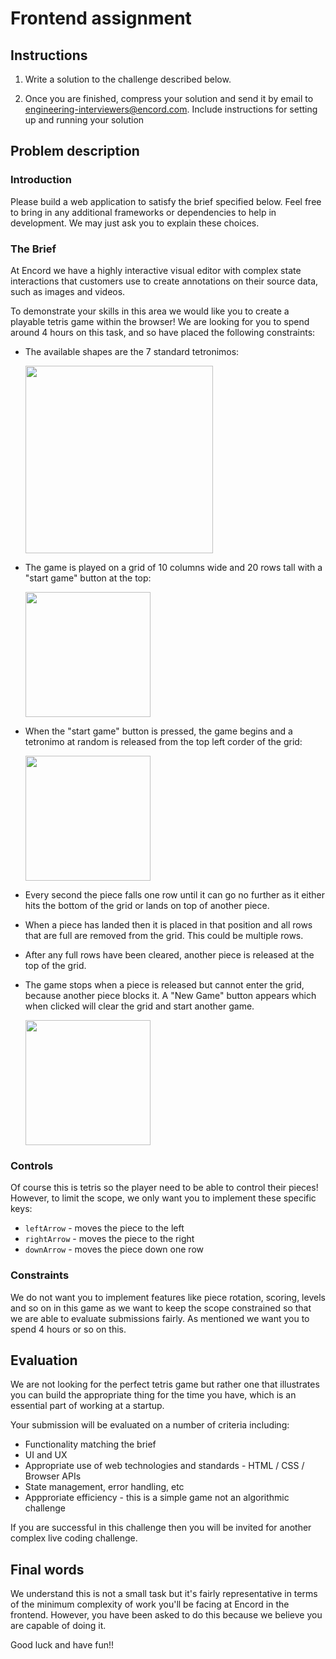 # Frontend assignment


## Instructions

1. Write a solution to the challenge described below.

1. Once you are finished, compress your solution and send it by email to 
engineering-interviewers@encord.com. Include instructions for setting up and 
running your solution

## Problem description

### Introduction


Please build a web application to satisfy the brief specified below. Feel free 
to bring in any additional frameworks or dependencies to help in development. 
We may just ask you to explain these choices.

### The Brief

At Encord we have a highly interactive visual editor with complex state 
interactions that customers use to create annotations on their source data, 
such as images and videos. 

To demonstrate your skills in this area we would like you to create a playable
tetris game within the browser! We are looking for you to spend around 4 hours on
this task, and so have placed the following constraints:

- The available shapes are the 7 standard tetronimos:

  <img src="./assets/pieces.png" width="300px" />

- The game is played on a grid of 10 columns wide and 20 rows tall with a "start game"
  button at the top:

  <img src="./assets/grid.png" width="200px" />

- When the "start game" button is pressed, the game begins and a tetronimo at random is released 
  from the top left corder of the grid:

  <img src="./assets/piece-released.png" width="200px" />

- Every second the piece falls one row until it can go no further as it either 
  hits the bottom of the grid or lands on top of another piece.

- When a piece has landed then it is placed in that position and all rows that
  are full are removed from the grid. This could be multiple rows.

- After any full rows have been cleared, another piece is released 
  at the top of the grid.

- The game stops when a piece is released but cannot enter the grid, because another 
  piece blocks it. A "New Game" button appears which when clicked will clear the grid and
  start another game.

  <img src="./assets/game-ended.png" width="200px" />

### Controls

Of course this is tetris so the player need to be able to control their pieces! However, 
to limit the scope, we only want you to implement these specific keys:

- `leftArrow` - moves the piece to the left
- `rightArrow` - moves the piece to the right
- `downArrow` - moves the piece down one row

### Constraints

We do not want you to implement features like piece rotation, scoring, levels and so on in this 
game as we want to keep the scope constrained so that we are able to evaluate submissions 
fairly. As mentioned we want you to spend 4 hours or so on this. 


## Evaluation

We are not looking for the perfect tetris game but rather one that illustrates you
can build the appropriate thing for the time you have, which is an essential 
part of working at a startup.

Your submission will be evaluated on a number of criteria including:

- Functionality matching the brief
- UI and UX
- Appropriate use of web technologies and standards - HTML / CSS / Browser APIs
- State management, error handling, etc
- Appproriate efficiency - this is a simple game not an algorithmic challenge

If you are successful in this challenge then you will be invited for another
complex live coding challenge.


## Final words

We understand this is not a small task but it's fairly representative in terms 
of the minimum complexity of work you'll be facing at Encord in the frontend.
However, you have been asked to do this because we believe you are capable of doing 
it.

Good luck and have fun!!
